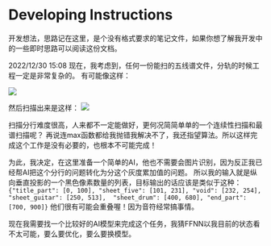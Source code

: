 # Developing Instructions

开发想法，思路记在这里，是个没有格式要求的笔记文件，如果你想了解我开发中的一些即时思路可以阅读这份文档。

2022/12/30 15:08
现在，我考虑到，任何一份能扫的五线谱文件，分轨的时候工程一定是非常复杂的。
有可能像这样：

<img src="https://foruda.gitee.com/images/1672384239457894332/4054dfc0_10062986.png">

然后扫描出来是这样：
<img src="https://foruda.gitee.com/images/1672384424861953883/d206c68d_10062986.png">

扫描分行难度很高，人来都不一定能做好，更何况简简单单的一个连续性扫描和最谱扫描呢？
再说连max函数都给我抛错我解决不了，我还指望算法。所以这样完成这个工作是没有必要的，也根本不可能完成！

为此，我决定，在这里准备一个简单的AI，他也不需要会图片识别，因为反正我已经帮AI把这个分行的问题转化为分这个灰度累加值的问题。
所以我的输入就是纵向垂直投影的一个黑色像素数量的列表，目标输出的话应该是类似于这种：
`{"title_part": [0, 100], "sheet_five": [101, 231], "void": [232, 254], "sheet_guitar": [250, 513], 
"sheet_drum": [400, 680], "end_part": [700, 900]}`
他们很有可能会重叠喔！因为音符经常搞事情。

现在我需要找一个比较好的AI模型来完成这个任务，我猜FFNN以我目前的状态看不太可能，要么要优化，要么要换模型。
